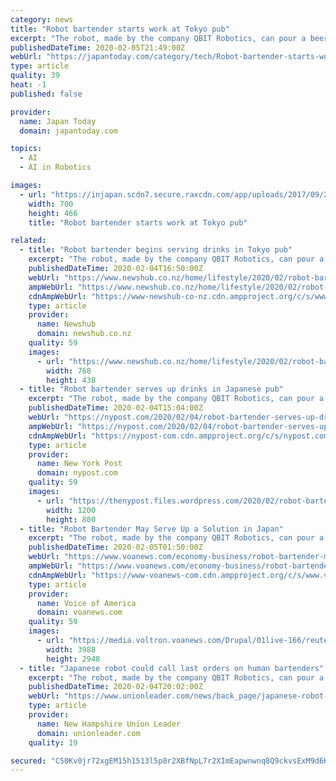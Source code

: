```yaml
---
category: news
title: "Robot bartender starts work at Tokyo pub"
excerpt: "The robot, made by the company QBIT Robotics, can pour a beer in 40 seconds and mix a cocktail in a minute. It uses four cameras to monitors customers to analyse their expressions with artificial intelligence (AI) software. \"I like it because dealing with ..."
publishedDateTime: 2020-02-05T21:49:00Z
webUrl: "https://japantoday.com/category/tech/Robot-bartender-starts-work-at-Tokyo-pub"
type: article
quality: 39
heat: -1
published: false

provider:
  name: Japan Today
  domain: japantoday.com

topics:
  - AI
  - AI in Robotics

images:
  - url: "https://injapan.scdn7.secure.raxcdn.com/app/uploads/2017/09/20728766_1544633632269161_1607214437966247907_o-700x466.jpg"
    width: 700
    height: 466
    title: "Robot bartender starts work at Tokyo pub"

related:
  - title: "Robot bartender begins serving drinks in Tokyo pub"
    excerpt: "The robot, made by the company QBIT Robotics, can pour a beer in 40 seconds and mix a cocktail in a minute. It uses four cameras to monitor customers to analyse their expressions with artificial intelligence software. \"I like it because dealing with people can be a hassle. With this you can just come and get drunk,\" Satoshi Harada, a restaurant ..."
    publishedDateTime: 2020-02-04T16:50:00Z
    webUrl: "https://www.newshub.co.nz/home/lifestyle/2020/02/robot-bartender-begins-serving-drinks-in-tokyo-pub.html"
    ampWebUrl: "https://www.newshub.co.nz/home/lifestyle/2020/02/robot-bartender-begins-serving-drinks-in-tokyo-pub.amp.html"
    cdnAmpWebUrl: "https://www-newshub-co-nz.cdn.ampproject.org/c/s/www.newshub.co.nz/home/lifestyle/2020/02/robot-bartender-begins-serving-drinks-in-tokyo-pub.amp.html"
    type: article
    provider:
      name: Newshub
      domain: newshub.co.nz
    quality: 59
    images:
      - url: "https://www.newshub.co.nz/home/lifestyle/2020/02/robot-bartender-begins-serving-drinks-in-tokyo-pub/_jcr_content/par/image.dynimg.768.q75.jpg/v1580834704692/reuters-PUB-ROBOT-1120.jpg"
        width: 768
        height: 438
  - title: "Robot bartender serves up drinks in Japanese pub"
    excerpt: "The robot, made by the company QBIT Robotics, can pour a beer in 40 seconds and mix a cocktail in a minute. It uses four cameras to monitors customers to analyze their expressions with artificial intelligence (AI) software. “I like it because dealing with people can be a hassle. With this you can just come and get drunk,” Satoshi Harada ..."
    publishedDateTime: 2020-02-04T15:04:00Z
    webUrl: "https://nypost.com/2020/02/04/robot-bartender-serves-up-drinks-in-japanese-pub/"
    ampWebUrl: "https://nypost.com/2020/02/04/robot-bartender-serves-up-drinks-in-japanese-pub/amp/"
    cdnAmpWebUrl: "https://nypost-com.cdn.ampproject.org/c/s/nypost.com/2020/02/04/robot-bartender-serves-up-drinks-in-japanese-pub/amp/"
    type: article
    provider:
      name: New York Post
      domain: nypost.com
    quality: 59
    images:
      - url: "https://thenypost.files.wordpress.com/2020/02/robot-bartender-japan-01.jpg?quality=90&strip=all&w=1200"
        width: 1200
        height: 800
  - title: "Robot Bartender May Serve Up a Solution in Japan"
    excerpt: "The robot, made by the company QBIT Robotics, can pour a beer in 40 seconds and mix a cocktail in a minute. It uses four cameras to monitor customers to analyze their expressions with artificial intelligence (AI) software. \"I like it because dealing with people can be a hassle. With this you can just come and get drunk,\" Satoshi Harada ..."
    publishedDateTime: 2020-02-05T01:50:00Z
    webUrl: "https://www.voanews.com/economy-business/robot-bartender-may-serve-solution-japan"
    ampWebUrl: "https://www.voanews.com/economy-business/robot-bartender-may-serve-solution-japan?amp"
    cdnAmpWebUrl: "https://www-voanews-com.cdn.ampproject.org/c/s/www.voanews.com/economy-business/robot-bartender-may-serve-solution-japan?amp"
    type: article
    provider:
      name: Voice of America
      domain: voanews.com
    quality: 59
    images:
      - url: "https://media.voltron.voanews.com/Drupal/01live-166/reuters-pictures/2020/02/RTS30RFB.jpg"
        width: 3988
        height: 2948
  - title: "Japanese robot could call last orders on human bartenders"
    excerpt: "The robot, made by the company QBIT Robotics, can pour a beer in 40 seconds and mix a cocktail in a minute. It uses four cameras to monitors customers to analyze their expressions with artificial intelligence (AI) software. \"I like it because dealing with people can be a hassle. With this you can just come and get drunk,\" Satoshi Harada ..."
    publishedDateTime: 2020-02-04T20:02:00Z
    webUrl: "https://www.unionleader.com/news/back_page/japanese-robot-could-call-last-orders-on-human-bartenders/article_80d9ac59-fe9a-5875-8512-9324a06e0222.html"
    type: article
    provider:
      name: New Hampshire Union Leader
      domain: unionleader.com
    quality: 19

secured: "C50Kv0jr72xgEM15h1513l5p8r2XBfNpL7r2XImEapwnwnq8Q9ckvsExM9d6KvlLjBkPtO9G3z/ntmOtMIjx63EWBQA7XbsixKX8kfQPPEQv8weTP2DIwrjA1uGwi8aSh3MyyEIuuaxbC1SmYBxQF1frcx9tHE72c4OyzwLdP1Y9vnL5yJWP4GRexOXD5csNXSLmG5etujzEMExyFtdCtfbzSI+qxtaDfoFmZ85s8v7LDr61pqJPvPNo03N5Yya9vYoMslOpBFmVEjwWZhf3krFnXNbPPCfktsPXr1saF53+fLXgNKG7g2iNKtFpAtG/;fztgsBI6kStLCSzv96bnOw=="
---
```


